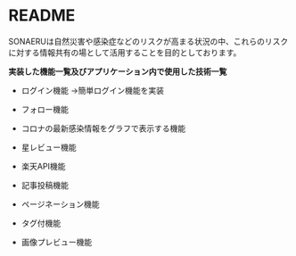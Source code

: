 # README

SONAERUは自然災害や感染症などのリスクが高まる状況の中、これらのリスクに対する情報共有の場として活用することを目的としております。 

**実装した機能一覧及びアプリケーション内で使用した技術一覧**
* ログイン機能
  →簡単ログイン機能を実装

* フォロー機能

* コロナの最新感染情報をグラフで表示する機能

* 星レビュー機能

* 楽天API機能

* 記事投稿機能

* ページネーション機能

* タグ付機能

* 画像プレビュー機能

